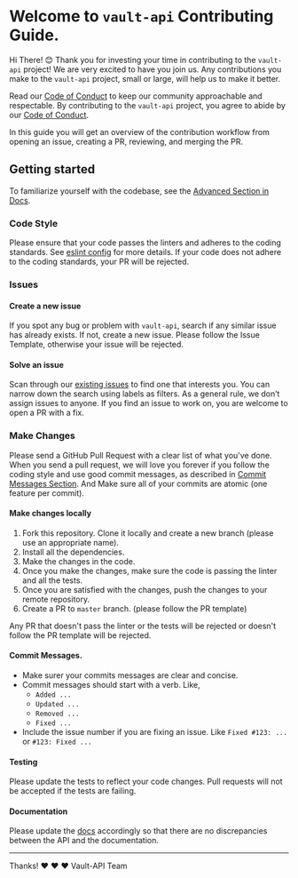 # Welcome to `vault-api` Contributing Guide.
Hi There! 😊 Thank you for investing your time in contributing to the `vault-api` project! We are very excited to have you join us. Any contributions you make to the `vault-api` project, small or large, will help us to make it better.

Read our [Code of Conduct](./CODE_OF_CONDUCT.md) to keep our community approachable and respectable. By contributing to the `vault-api` project, you agree to abide by our [Code of Conduct](./CODE_OF_CONDUCT.md).

In this guide you will get an overview of the contribution workflow from opening an issue, creating a PR, reviewing, and merging the PR.

## Getting started
To familiarize yourself with the codebase, see the [Advanced Section in Docs](https://github.com/SaiHemanthBR/vault-api/wiki/Advanced).

### Code Style
Please ensure that your code passes the linters and adheres to the coding standards. See [eslint config](./.eslintrc.json) for more details. If your code does not adhere to the coding standards, your PR will be rejected.

### Issues
#### Create a new issue
If you spot any bug or problem with `vault-api`, search if any similar issue has already exists. If not, create a new issue. Please follow the Issue Template, otherwise your issue will be rejected. <!-- #TODO: Add Issue template url -->

#### Solve an issue
Scan through our [existing issues](https://github.com/SaiHemanthBR/vault-api/issues) to find one that interests you. You can narrow down the search using labels as filters. As a general rule, we don’t assign issues to anyone. If you find an issue to work on, you are welcome to open a PR with a fix.

### Make Changes
Please send a GitHub Pull Request with a clear list of what you've done. When you send a pull request, we will love you forever if you
follow the coding style and use good commit messages, as described in [Commit Messages Section](#commit-messages). And Make sure all of your commits are atomic (one feature per commit).

#### Make changes locally
1. Fork this repository. Clone it locally and create a new branch (please use an appropriate name).
2. Install all the dependencies.
3. Make the changes in the code.
4. Once you make the changes, make sure the code is passing the linter and all the tests.
5. Once you are satisfied with the changes, push the changes to your remote repository.
6. Create a PR to `master` branch. (please follow the PR template) <!-- #TODO: Add PR template url -->

Any PR that doesn't pass the linter or the tests will be rejected or doesn't follow the PR template will be rejected.

#### Commit Messages.
- Make surer your commits messages are clear and concise.
- Commit messages should start with a verb. Like,
  - `Added ...`
  - `Updated ...`
  - `Removed ...`
  - `Fixed ...`
- Include the issue number if you are fixing an issue. Like `Fixed #123: ...` or `#123: Fixed ...`

#### Testing
Please update the tests to reflect your code changes. Pull requests will not be accepted if the tests are failing.

#### Documentation
Please update the [docs](https://github.com/SaiHemanthBR/vault-api) accordingly so that there are no discrepancies between the API and the documentation.

---
Thanks! ❤️ ❤️ ❤️
Vault-API Team
